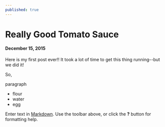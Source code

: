 ```yaml
---
published: true
---
```




# Really Good Tomato Sauce
#### December 15, 2015   

Here is my first post ever!! It took a lot of time to get this thing running--but we did it!

So, 



paragraph

- flour
- water
- egg





Enter text in [Markdown](http://daringfireball.net/projects/markdown/). Use the toolbar above, or click the **?** button for formatting help.
